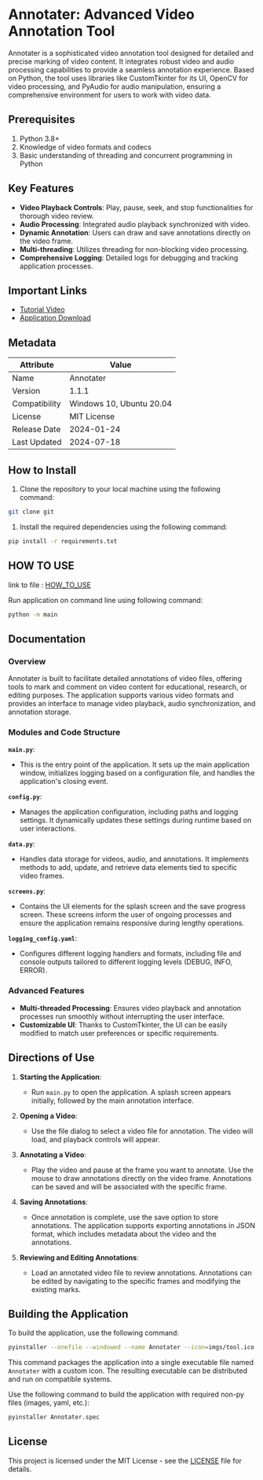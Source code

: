 # Annotater: Advanced Video Annotation Tool

Annotater is a sophisticated video annotation tool designed for detailed and precise marking of video content. It integrates robust video and audio processing capabilities to provide a seamless annotation experience. Based on Python, the tool uses libraries like CustomTkinter for its UI, OpenCV for video processing, and PyAudio for audio manipulation, ensuring a comprehensive environment for users to work with video data.

## Prerequisites

1. Python 3.8+
2. Knowledge of video formats and codecs
3. Basic understanding of threading and concurrent programming in Python

## Key Features

- **Video Playback Controls**: Play, pause, seek, and stop functionalities for thorough video review.
- **Audio Processing**: Integrated audio playback synchronized with video.
- **Dynamic Annotation**: Users can draw and save annotations directly on the video frame.
- **Multi-threading**: Utilizes threading for non-blocking video processing.
- **Comprehensive Logging**: Detailed logs for debugging and tracking application processes.

## Important Links

- [Tutorial Video](https://livejohnshopkins-my.sharepoint.com/:f:/g/personal/asandhu9_jh_edu/EqDDvLH7cRdLtwuIQk6TABwB9nD0e7UoKNdjALV_RTnEtg?e=Nq0M4p)
- [Application Download](https://livejohnshopkins-my.sharepoint.com/:f:/g/personal/asandhu9_jh_edu/Eh60kxJUMFZAgpDcLsQO2l0BQiqQNZ7frvEp0rdNiEJvBA?e=7hmr37)

## Metadata

| Attribute         | Value                                          |
|-------------------|------------------------------------------------|
| Name              | Annotater                                      |
| Version           | 1.1.1                                          |
| Compatibility     | Windows 10, Ubuntu 20.04                       |
| License           | MIT License                                    |
| Release Date      | 2024-01-24                                     |
| Last Updated      | 2024-07-18                                     |

## How to Install

1. Clone the repository to your local machine using the following command:

```bash
git clone git
```

1. Install the required dependencies using the following command:

```bash
pip install -r requirements.txt
```

## HOW TO USE

link to file : [HOW_TO_USE](https://github.com/angadsinghsandhu/Python-Video-Annotater/blob/main/HOW_TO_USE.pdf)

Run application on command line using following command:

```bash
python -m main
```

## Documentation

### Overview

Annotater is built to facilitate detailed annotations of video files, offering tools to mark and comment on video content for educational, research, or editing purposes. The application supports various video formats and provides an interface to manage video playback, audio synchronization, and annotation storage.

### Modules and Code Structure

**`main.py`**:

- This is the entry point of the application. It sets up the main application window, initializes logging based on a configuration file, and handles the application's closing event.

**`config.py`**:

- Manages the application configuration, including paths and logging settings. It dynamically updates these settings during runtime based on user interactions.

**`data.py`**:

- Handles data storage for videos, audio, and annotations. It implements methods to add, update, and retrieve data elements tied to specific video frames.

**`screens.py`**:

- Contains the UI elements for the splash screen and the save progress screen. These screens inform the user of ongoing processes and ensure the application remains responsive during lengthy operations.

**`logging_config.yaml`**:

- Configures different logging handlers and formats, including file and console outputs tailored to different logging levels (DEBUG, INFO, ERROR).

### Advanced Features

- **Multi-threaded Processing**: Ensures video playback and annotation processes run smoothly without interrupting the user interface.
- **Customizable UI**: Thanks to CustomTkinter, the UI can be easily modified to match user preferences or specific requirements.

## Directions of Use

1. **Starting the Application**:
   - Run `main.py` to open the application. A splash screen appears initially, followed by the main annotation interface.

2. **Opening a Video**:
   - Use the file dialog to select a video file for annotation. The video will load, and playback controls will appear.

3. **Annotating a Video**:
   - Play the video and pause at the frame you want to annotate. Use the mouse to draw annotations directly on the video frame. Annotations can be saved and will be associated with the specific frame.

4. **Saving Annotations**:
   - Once annotation is complete, use the save option to store annotations. The application supports exporting annotations in JSON format, which includes metadata about the video and the annotations.

5. **Reviewing and Editing Annotations**:
   - Load an annotated video file to review annotations. Annotations can be edited by navigating to the specific frames and modifying the existing marks.

## Building the Application

To build the application, use the following command:

```bash
pyinstaller --onefile --windowed --name Annotater --icon=imgs/tool.ico main.py
```

This command packages the application into a single executable file named `Annotater` with a custom icon. The resulting executable can be distributed and run on compatible systems.

Use the following command to build the application with required non-py files (images, yaml, etc.):

```bash
pyinstaller Annotater.spec
```

## License

This project is licensed under the MIT License - see the [LICENSE](LICENSE) file for details.

